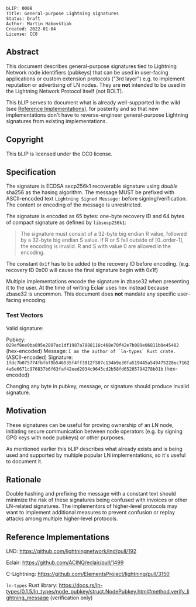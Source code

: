 ```
bLIP: 0008
Title: General-purpose Lightning signatures
Status: Draft
Author: Martin Habovštiak
Created: 2022-01-04
License: CC0
```

## Abstract

This document describes general-purpose signatures tied to Lightning Network
node identifiers (pubkeys) that can be used in user-facing applications or
custom extension protocols ("3rd layer") e.g. to implement reputation or
advertising of LN nodes. They are **not** intended to be used
in the Lightning Network Protocol itself (not BOLT).

This bLIP serves to document what is already well-supported in the wild (see
[Reference Implementations](#reference-implementations)), for posterity and so
that new implementations don't have to reverse-engineer general-purpose
Lightning signatures from existing implementations.

## Copyright

This bLIP is licensed under the CC0 license.

## Specification

The signature is ECDSA secp256k1 recoverable signature using *double* sha256 as
the hasing algorithm. The message MUST be prefixed with ASCII-encoded text
`Lightning Signed Message:` before signing/verification.
The content or encoding of the message is unrestricted.

The signature is encoded as 65 bytes: one-byte recovery ID and 64 bytes of
compact signature as defined by `libsecp256k1`:

> The signature must consist of a 32-byte big endian R value, followed by a
> 32-byte big endian S value. If R or S fall outside of [0..order-1], the
> encoding is invalid. R and S with value 0 are allowed in the encoding.

The constant `0x1f` has to be added to the recovery ID before encoding.
(e.g. recovery ID 0x00 will cause the final signature begin with 0x1f)

Multiple implementations encode the signature in zbase32 when presenting it to
the user. At the time of writing Eclair uses hex instead because zbase32 is
uncommon.
This document does **not** mandate any specific user-facing encoding.

### Test Vectors

Valid signature:

Pubkey: `029ef8ee0ba895e2807ac1df1987a7888116c468e70f42e7b089e06811b0e45482` (hex-encoded)
Message: ``I am the author of `ln-types` Rust crate.`` (ASCII-encoded)
Signature: `1fdc7b075774fbfbf9b546535f4ff3912f507c134b9e30fa519445a549475228ec71624a6e6671c976837b6f63faf42eed2034c9645cd2b58fd65205794278b01b` (hex-encoded)

Changing any byte in pubkey, message, or signature should produce invalid signature.

## Motivation

These signatures can be useful for proving ownership of an LN node, initiating
secure communication between node operators (e.g. by signing GPG keys with node
pubkeys) or other purposes.

As mentioned earlier this bLIP describes what already exists and is being used
and supported by multiple popular LN implementations, so it's useful to document it.

## Rationale

Double hashing and prefixing the message with a constant text should minimize
the risk of these signatures being confused with invoices or other LN-related
signatures. The implementors of higher-level protocols may want to implement
additional measures to prevent confusion or replay attacks among multiple
higher-level protocols.

## Reference Implementations

LND: https://github.com/lightningnetwork/lnd/pull/192

Eclair: https://github.com/ACINQ/eclair/pull/1499

C-Lightning: https://github.com/ElementsProject/lightning/pull/3150

`ln-types` Rust library: https://docs.rs/ln-types/0.1.5/ln_types/node_pubkey/struct.NodePubkey.html#method.verify_lightning_message (verification only)
